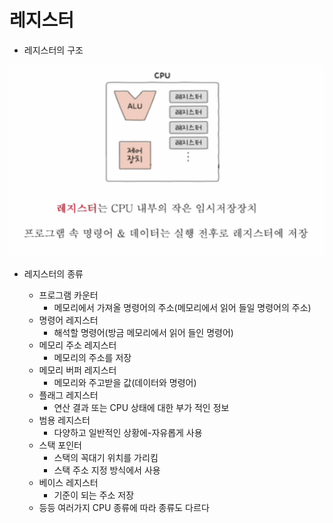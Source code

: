 # 레지스터
- 레지스터의 구조
<img src="./static/3-1.png">

- 레지스터의 종류

    - 프로그램 카운터
        - 메모리에서 가져올 명령어의 주소(메모리에서 읽어 들일 명령어의 주소)
    - 명령어 레지스터
        - 해석할 명령어(방금 메모리에서 읽어 들인 명령어)
    - 메모리 주소 레지스터
        - 메모리의 주소를 저장
    - 메모리 버퍼 레지스터
        - 메모리와 주고받을 값(데이터와 명령어)
    - 플래그 레지스터
        - 연산 결과 또는 CPU 상태에 대한 부가 적인 정보
    - 범용 레지스터
      - 다양하고 일반적인 상황에-자유롭게 사용
    - 스택 포인터
        - 스택의 꼭대기 위치를 가리킴
        - 스택 주소 지정 방식에서 사용
    - 베이스 레지스터
        - 기준이 되는 주소 저장
    - 등등 여러가지 CPU 종류에 따라 종류도 다르다